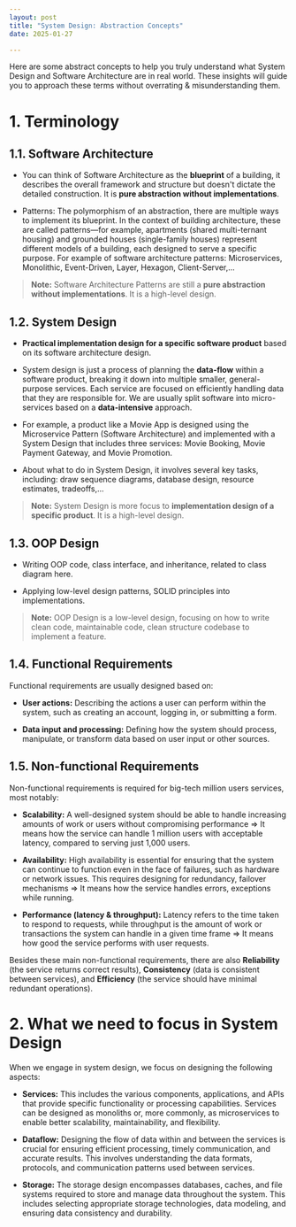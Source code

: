 ```yaml
---
layout: post
title: "System Design: Abstraction Concepts"
date: 2025-01-27

---
```


Here are some abstract concepts to help you truly understand what System Design and Software Architecture are in real world. These insights will guide you to approach these terms without overrating & misunderstanding them.

# 1. Terminology

## 1.1. Software Architecture

- You can think of Software Architecture as the **blueprint** of a building, it describes the overall framework and structure but doesn't dictate the detailed construction. It is **pure abstraction without implementations**.

- Patterns: The polymorphism of an abstraction, there are multiple ways to implement its blueprint. In the context of building architecture, these are called patterns—for example, apartments (shared multi-ternant housing) and grounded houses (single-family houses) represent different models of a building, each designed to serve a specific purpose. For example of software architecture patterns: Microservices, Monolithic, Event-Driven, Layer, Hexagon, Client-Server,...

> **Note:**  Software Architecture Patterns are still a **pure abstraction without implementations**. It is a high-level design.

## 1.2. System Design

- **Practical implementation design for a specific software product** based on its software architecture design.

- System design is just a process of planning the **data-flow** within a software product, breaking it down into multiple smaller, general-purpose services. Each service are focused on efficiently handling data that they are responsible for. We are usually split software into micro-services based on a **data-intensive** approach.

- For example, a product like a Movie App is designed using the Microservice Pattern (Software Architecture) and implemented with a System Design that includes three services: Movie Booking, Movie Payment Gateway, and Movie Promotion.

- About what to do in System Design, it involves several key tasks, including: draw sequence diagrams, database design, resource estimates, tradeoffs,...

> **Note:**  System Design is more focus to **implementation design of a specific product**. It is a high-level design.

## 1.3. OOP Design

- Writing OOP code, class interface, and inheritance, related to class diagram here.

- Applying low-level design patterns, SOLID principles into implementations.

> **Note:** OOP Design is a low-level design, focusing on how to write clean code, maintainable code, clean structure codebase to implement a feature.

## 1.4. Functional Requirements

Functional requirements are usually designed based on:

- **User actions:** Describing the actions a user can perform within the system, such as creating an account, logging in, or submitting a form.

- **Data input and processing:** Defining how the system should process, manipulate, or transform data based on user input or other sources.

## 1.5. Non-functional Requirements

Non-functional requirements is required for big-tech million users services, most notably:

- **Scalability:** A well-designed system should be able to handle increasing amounts of work or users without compromising performance => It means how the service can handle 1 million users with acceptable latency, compared to serving just 1,000 users.

- **Availability:** High availability is essential for ensuring that the system can continue to function even in the face of failures, such as hardware or network issues. This requires designing for redundancy, failover mechanisms => It means how the service handles errors, exceptions while running.

- **Performance (latency & throughput):** Latency refers to the time taken to respond to requests, while throughput is the amount of work or transactions the system can handle in a given time frame => It means how good the service performs with user requests.

Besides these main non-functional requirements, there are also **Reliability** (the service returns correct results), **Consistency** (data is consistent between services), and **Efficiency** (the service should have minimal redundant operations).

# 2. What we need to focus in System Design

When we engage in system design, we focus on designing the following aspects:

- **Services:** This includes the various components, applications, and APIs that provide specific functionality or processing capabilities. Services can be designed as monoliths or, more commonly, as microservices to enable better scalability, maintainability, and flexibility.

- **Dataflow:** Designing the flow of data within and between the services is crucial for ensuring efficient processing, timely communication, and accurate results. This involves understanding the data formats, protocols, and communication patterns used between services.

- **Storage:** The storage design encompasses databases, caches, and file systems required to store and manage data throughout the system. This includes selecting appropriate storage technologies, data modeling, and ensuring data consistency and durability.


